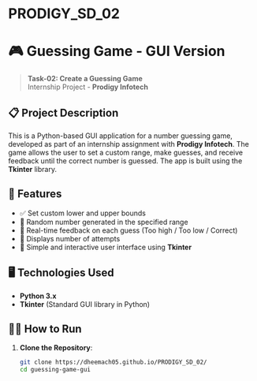 # PRODIGY_SD_02

# 🎮 Guessing Game - GUI Version

> **Task-02: Create a Guessing Game**  
> Internship Project - **Prodigy Infotech**

## 📋 Project Description

This is a Python-based GUI application for a number guessing game, developed as part of an internship assignment with **Prodigy Infotech**. The game allows the user to set a custom range, make guesses, and receive feedback until the correct number is guessed. The app is built using the **Tkinter** library.

## 🚀 Features

- ✅ Set custom lower and upper bounds
- 🎯 Random number generated in the specified range
- 💬 Real-time feedback on each guess (Too high / Too low / Correct)
- 🔢 Displays number of attempts
- 🎨 Simple and interactive user interface using **Tkinter**

## 🖥️ Technologies Used

- **Python 3.x**
- **Tkinter** (Standard GUI library in Python)

## 🧑‍💻 How to Run

1. **Clone the Repository**:
   ```bash
   git clone https://dheemach05.github.io/PRODIGY_SD_02/
   cd guessing-game-gui
